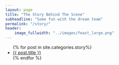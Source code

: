 ```yaml
---
layout: page
title: "The Story Behind The Scene"
subheadline: "Some fun with the dream team"
permalink: "/story/"
header:
    image_fullwidth: "../images/feast_large.png"
---
```

<ul>
    {% for post in site.categories.story%}
    <li><a href="{{ site.url }}{{ site.baseurl }}{{ post.url }}">{{ post.title }}</a></li>
    {% endfor %}
</ul>